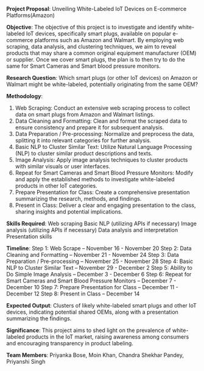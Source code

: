 **Project Proposal**: Unveiling White-Labeled IoT Devices on E-commerce Platforms(Amazon)

**Objective**:
The objective of this project is to investigate and identify white-labeled IoT devices, specifically smart plugs, available on popular e-commerce platforms such as Amazon and Walmart. By employing web scraping, data analysis, and clustering techniques, we aim to reveal products that may share a common original equipment manufacturer (OEM) or supplier. Once we cover smart plugs, the plan is to then try to do the same for Smart Cameras and Smart blood pressure monitors.

**Research Question**:
Which smart plugs (or other IoT devices) on Amazon or Walmart might be white-labeled, potentially originating from the same OEM?

**Methodology**:
1. Web Scraping: Conduct an extensive web scraping process to collect data on smart plugs from Amazon and Walmart listings.
2. Data Cleaning and Formatting: Clean and format the scraped data to ensure consistency and prepare it for subsequent analysis. 
3. Data Preparation / Pre-processing: Normalize and preprocess the data, splitting it into relevant categories for further analysis.
4. Basic NLP to Cluster Similar Text: Utilize Natural Language Processing (NLP) to cluster similar product descriptions and texts.
5. Image Analysis: Apply image analysis techniques to cluster products with similar visuals or user interfaces.
6. Repeat for Smart Cameras and Smart Blood Pressure Monitors: Modify and apply the established methods to investigate white-labeled products in other IoT categories.
7. Prepare Presentation for Class: Create a comprehensive presentation summarizing the research, methods, and findings.
8. Present in Class: Deliver a clear and engaging presentation to the class, sharing insights and potential implications.

**Skills Required**:
Web scraping
Basic NLP (utilizing APIs if necessary)
Image analysis (utilizing APIs if necessary)
Data analysis and interpretation
Presentation skills

**Timeline**:
Step 1: Web Scrape – November 16 - November 20
Step 2: Data Cleaning and Formatting – November 21 - November 24
Step 3: Data Preparation / Pre-processing – November 25 - November 28
Step 4: Basic NLP to Cluster Similar Text – November 29 - December 2
Step 5: Ability to Do Simple Image Analysis – December 3 - December 6
Step 6: Repeat for Smart Cameras and Smart Blood Pressure Monitors – December 7 - December 10
Step 7: Prepare Presentation for Class – December 11 - December 12
Step 8: Present in Class – December 14

**Expected Output**:
Clusters of likely white-labeled smart plugs and other IoT devices, indicating potential shared OEMs, along with a presentation summarizing the findings.

**Significance**:
This project aims to shed light on the prevalence of white-labeled products in the IoT market, raising awareness among consumers and encouraging transparency in product labeling.

**Team Members**: Priyanka Bose, Moin Khan, Chandra Shekhar Pandey, Priyanshi Singh
